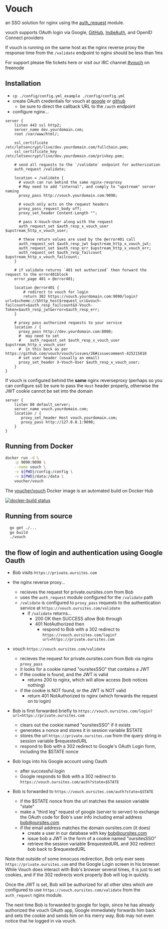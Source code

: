 # Vouch

an SSO solution for nginx using the [auth_request](http://nginx.org/en/docs/http/ngx_http_auth_request_module.html) module.

vouch supports OAuth login via Google, [GitHub](https://developer.github.com/apps/building-integrations/setting-up-and-registering-oauth-apps/about-authorization-options-for-oauth-apps/), [IndieAuth](https://indieauth.spec.indieweb.org/), and OpenID Connect providers

If vouch is running on the same host as the nginx reverse proxy the response time from the `/validate` endpoint to nginx should be less than 1ms

For support please file tickets here or visit our IRC channel [#vouch](irc://freenode.net/#vouch) on freenode

## Installation

* `cp ./config/config.yml_example ./config/config.yml`
* create OAuth credentials for vouch at [google](https://console.developers.google.com/apis/credentials) or [github](https://developer.github.com/apps/building-integrations/setting-up-and-registering-oauth-apps/about-authorization-options-for-oauth-apps/)
  * be sure to direct the callback URL to the `/auth` endpoint
* configure nginx...

```{.nginxconf}
server {
    listen 443 ssl http2;
    server_name dev.yourdomain.com;
    root /var/www/html/;

    ssl_certificate /etc/letsencrypt/live/dev.yourdomain.com/fullchain.pem;
    ssl_certificate_key /etc/letsencrypt/live/dev.yourdomain.com/privkey.pem;

    # send all requests to the `/validate` endpoint for authorization
    auth_request /validate;

    location = /validate {
      # vouch can run behind the same nginx-revproxy
      # May need to add "internal", and comply to "upstream" server naming
      proxy_pass http://vouch.yourdomain.com:9090;

      # vouch only acts on the request headers
      proxy_pass_request_body off;
      proxy_set_header Content-Length "";

      # pass X-Vouch-User along with the request
      auth_request_set $auth_resp_x_vouch_user $upstream_http_x_vouch_user;

      # these return values are used by the @error401 call
      auth_request_set $auth_resp_jwt $upstream_http_x_vouch_jwt;
      auth_request_set $auth_resp_err $upstream_http_x_vouch_err;
      auth_request_set $auth_resp_failcount $upstream_http_x_vouch_failcount;
    }

    # if validate returns `401 not authorized` then forward the request to the error401block
    error_page 401 = @error401;

    location @error401 {
        # redirect to vouch for login
        return 302 https://vouch.yourdomain.com:9090/login?url=$scheme://$http_host$request_uri&vouch-failcount=$auth_resp_failcount&X-Vouch-Token=$auth_resp_jwt&error=$auth_resp_err;
    }

    # proxy pass authorized requests to your service
    location / {
      proxy_pass http://dev.yourdomain.com:8080;
      #  may need to set
      #    auth_request_set $auth_resp_x_vouch_user $upstream_http_x_vouch_user
      #  in this bock as per https://github.com/vouch/vouch/issues/26#issuecomment-425215810
      # set user header (usually an email)
      proxy_set_header X-Vouch-User $auth_resp_x_vouch_user;
    }
}

```

If vouch is configured behind the **same** nginx reverseproxy (perhaps so you can configure ssl) be sure to pass the `Host` header properly, otherwise the JWT cookie cannot be set into the domain

```{.nginxconf}
server {
    listen 80 default_server;
    server_name vouch.yourdomain.com;
    location / {
       proxy_set_header Host vouch.yourdomain.com;
       proxy_pass http://127.0.0.1:9090;
    }
}

```

## Running from Docker

```bash
docker run -d \
    -p 9090:9090 \
    --name vouch \
    -v ${PWD}/config:/config \
    -v ${PWD}/data:/data \
    voucher/vouch
```

The [voucher/vouch](https://hub.docker.com/r/voucher/vouch/) Docker image is an automated build on Docker Hub

[![docker-build status](https://img.shields.io/docker/build/voucher/vouch.svg)](https://hub.docker.com/r/voucher/vouch/builds/)

## Running from source

```bash
  go get ./...
  go build
  ./vouch
```

## the flow of login and authentication using Google Oauth

* Bob visits `https://private.oursites.com`
* the nginx reverse proxy...
  * recieves the request for private.oursites.com from Bob
  * uses the `auth_request` module configured for the `/validate` path
  * `/validate` is configured to `proxy_pass` requests to the authentication service at `https://vouch.oursites.com/validate`
    * if `/validate` returns...
      * 200 OK then SUCCESS allow Bob through
      * 401 NotAuthorized then
        * respond to Bob with a 302 redirect to `https://vouch.oursites.com/login?url=https://private.oursites.com`

* vouch `https://vouch.oursites.com/validate`
  * recieves the request for private.oursites.com from Bob via nginx `proxy_pass`
  * it looks for a cookie named "oursitesSSO" that contains a JWT
  * if the cookie is found, and the JWT is valid
    * returns 200 to nginx, which will allow access (bob notices nothing)
  * if the cookie is NOT found, or the JWT is NOT valid
    * return 401 NotAuthorized to nginx (which forwards the request on to login)

* Bob is first forwarded briefly to `https://vouch.oursites.com/login?url=https://private.oursites.com`
  * clears out the cookie named "oursitesSSO" if it exists
  * generates a nonce and stores it in session variable $STATE
  * stores the url `https://private.oursites.com` from the query string in session variable $requestedURL
  * respond to Bob with a 302 redirect to Google's OAuth Login form, including the $STATE nonce

* Bob logs into his Google account using Oauth
  * after successful login
  * Google responds to Bob with a 302 redirect to `https://vouch.oursites.com/auth?state=$STATE`

* Bob is forwarded to `https://vouch.oursites.com/auth?state=$STATE`
  * if the $STATE nonce from the url matches the session variable "state"
  * make a "third leg" request of google (server to server) to exchange the OAuth code for Bob's user info including email address bob@oursites.com
  * if the email address matches the domain oursites.com (it does)
    * create a user in our database with key bob@oursites.com
    * issue bob a JWT in the form of a cookie named "oursitesSSO"
    * retrieve the session variable $requestedURL and 302 redirect bob back to $requestedURL

Note that outside of some innocuos redirection, Bob only ever sees `https://private.oursites.com` and the Google Login screen in his browser.  While Vouch does interact with Bob's browser several times, it is just to set cookies, and if the 302 redirects work properly Bob will log in quickly.

Once the JWT is set, Bob will be authorized for all other sites which are configured to use `https://vouch.oursites.com/validate` from the `auth_request` nginx module.

The next time Bob is forwarded to google for login, since he has already authorized the vouch OAuth app, Google immediately forwards him back and sets the cookie and sends him on his merry way.  Bob may not even notice that he logged in via vouch.
